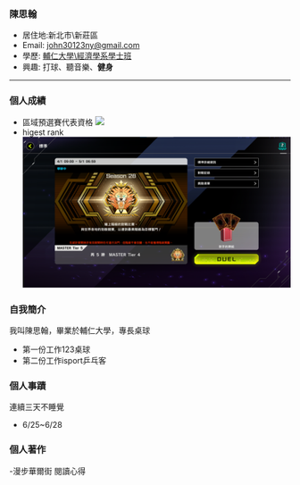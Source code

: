 ### 陳思翰

- 居住地:新北市\新莊區
- Email: john30123ny@gmail.com
- 學歷: [ 輔仁大學\經濟學系學士班 ](https://www.economics.fju.edu.tw/)
- 興趣: 打球、聽音樂、**健身**
<hr>

### 個人成績
- 區域預選賽代表資格
![](https://i.imgur.com/eJHGFRS.png)
- higest rank
![](pic.png)
### 自我簡介
我叫陳思翰，畢業於輔仁大學，專長桌球
- 第一份工作123桌球
- 第二份工作isport乒乓客
### 個人事蹟
連續三天不睡覺
- 6/25~6/28
### 個人著作
-漫步華爾街 閱讀心得


